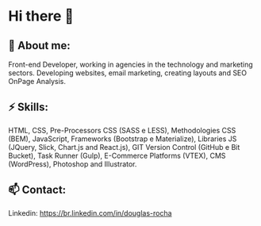 # Hi there 👋

## 🔭 About me:
Front-end Developer, working in agencies in the technology and marketing sectors. Developing websites, email marketing, creating layouts and SEO OnPage Analysis.

## ⚡ Skills:
HTML, CSS, Pre-Processors CSS (SASS e LESS), Methodologies CSS (BEM), JavaScript, Frameworks (Bootstrap e Materialize), Libraries JS (JQuery, Slick, Chart.js and React.js), GIT Version Control (GitHub e Bit Bucket), Task Runner (Gulp), E-Commerce Platforms (VTEX), CMS (WordPress), Photoshop and Illustrator.

## 📫 Contact:
Linkedin: https://br.linkedin.com/in/douglas-rocha

<!--
**DouglasCorreia/DouglasCorreia** is a ✨ _special_ ✨ repository because its `README.md` (this file) appears on your GitHub profile.

Here are some ideas to get you started:

- 🔭 I’m currently working on ...
- 🌱 I’m currently learning ...
- 👯 I’m looking to collaborate on ...
- 🤔 I’m looking for help with ...
- 💬 Ask me about ...
- 📫 How to reach me: ...
- 😄 Pronouns: ...
- ⚡ Fun fact: ...
-->
